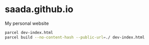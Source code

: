 # saada.github.io

My personal website

```sh
parcel dev-index.html
parcel build --no-content-hash --public-url=./ dev-index.html
```
